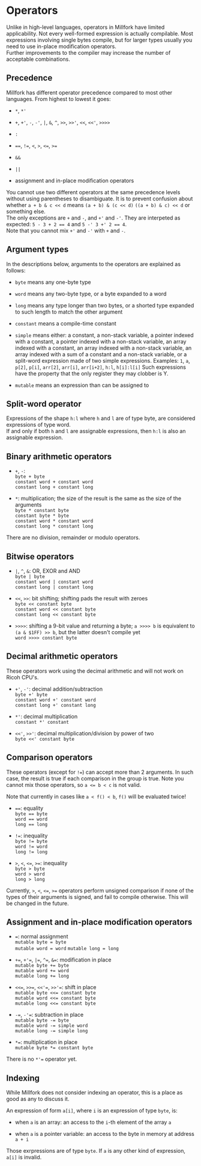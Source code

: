 # Operators

Unlike in high-level languages, operators in Millfork have limited applicability. 
Not every well-formed expression is actually compilable. 
Most expressions involving single bytes compile, 
but for larger types usually you need to use in-place modification operators.  
Further improvements to the compiler may increase the number of acceptable combinations. 

## Precedence

Millfork has different operator precedence compared to most other languages. From highest to lowest it goes:

* `*`, `*'`

* `+`, `+'`, `-`, `-'`, `|`, `&`, `^`, `>>`, `>>'`, `<<`, `<<'`, `>>>>`

* `:`

* `==`, `!=`, `<`, `>`, `<=`, `>=`

* `&&`

* `||`

* assignment and in-place modification operators

You cannot use two different operators at the same precedence levels without using parentheses to disambiguate. 
It is to prevent confusion about whether `a + b & c << d` means `(a + b) & (c << d)` `((a + b) & c) << d` or something else.   
The only exceptions are `+` and `-`, and `+'` and `-'`. 
They are interpeted as expected: `5 - 3 + 2 == 4` and `5 -' 3 +' 2 == 4`.  
Note that you cannot mix `+'` and `-'` with `+` and `-`. 

## Argument types

In the descriptions below, arguments to the operators are explained as follows:

* `byte` means any one-byte type

* `word` means any two-byte type, or a byte expanded to a word

* `long` means any type longer than two bytes, or a shorted type expanded to such length to match the other argument

* `constant` means a compile-time constant

* `simple` means either: a constant, a non-stack variable,
a pointer indexed with a constant, a pointer indexed with a non-stack variable, 
an array indexed with a constant, an array indexed with a non-stack variable, 
an array indexed with a sum of a constant and a non-stack variable, 
or a split-word expression made of two simple expressions. 
Examples: `1`, `a`, `p[2]`, `p[i]`, `arr[2]`, `arr[i]`, `arr[i+2]`, `h:l`, `h[i]:l[i]`
Such expressions have the property that the only register they may clobber is Y.

* `mutable` means an expression than can be assigned to

## Split-word operator

Expressions of the shape `h:l` where `h` and `l` are of type byte, are considered expressions of type word.  
If and only if both `h` and `l` are assignable expressions, then `h:l` is also an assignable expression.

## Binary arithmetic operators

* `+`, `-`:  
`byte + byte`  
`constant word + constant word`  
`constant long + constant long`

* `*`: multiplication; the size of the result is the same as the size of the arguments  
`byte * constant byte`  
`constant byte * byte`  
`constant word * constant word`  
`constant long * constant long`

There are no division, remainder or modulo operators.

## Bitwise operators

* `|`, `^`, `&`: OR, EXOR and AND  
`byte | byte`  
`constant word | constant word`  
`constant long | constant long`

* `<<`, `>>`: bit shifting; shifting pads the result with zeroes  
`byte << constant byte`  
`constant word << constant byte`  
`constant long << constant byte`

* `>>>>`: shifting a 9-bit value and returning a byte; `a >>>> b` is equivalent to `(a & $1FF) >> b`, but the latter doesn't compile yet  
`word >>>> constant byte`  

## Decimal arithmetic operators

These operators work using the decimal arithmetic and will not work on Ricoh CPU's.

* `+'`, `-'`: decimal addition/subtraction  
`byte +' byte`  
`constant word +' constant word`  
`constant long +' constant long`

* `*'`: decimal multiplication  
`constant *' constant`

* `<<'`, `>>'`: decimal multiplication/division by power of two  
`byte <<' constant byte`

## Comparison operators

These operators (except for `!=`) can accept more than 2 arguments. 
In such case, the result is true if each comparison in the group is true.
Note you cannot mix those operators, so `a <= b < c` is not valid.

Note that currently in cases like `a < f() < b`, `f()` will be evaluated twice!

* `==`: equality  
`byte == byte`  
`word == word`  
`long == long`  

* `!=`: inequality  
`byte != byte`  
`word != word`  
`long != long`

* `>`, `<`, `<=`, `>=`: inequality  
`byte > byte`  
`word > word`  
`long > long`  

Currently, `>`, `<`, `<=`, `>=` operators perform unsigned comparison 
if none of the types of their arguments is signed,
and fail to compile otherwise. This will be changed in the future.  

## Assignment and in-place modification operators

* `=`: normal assignment    
`mutable byte = byte`  
`mutable word = word`
`mutable long = long`

* `+=`, `+'=`, `|=`, `^=`, `&=`: modification in place  
`mutable byte += byte`  
`mutable word += word`  
`mutable long += long`

* `<<=`, `>>=`, `<<'=`, `>>'=`: shift in place  
`mutable byte <<= constant byte`  
`mutable word <<= constant byte`  
`mutable long <<= constant byte`

* `-=`, `-'=`: subtraction in place  
`mutable byte -= byte`  
`mutable word -= simple word`  
`mutable long -= simple long`

* `*=`: multiplication in place  
`mutable byte *= constant byte`

There is no `*'=` operator yet.

## Indexing

While Millfork does not consider indexing an operator, this is a place as good as any to discuss it.

An expression of form `a[i]`, where `i` is an expression of type `byte`, is:

* when `a` is an array: an access to the `i`-th element of the array `a`

* when `a` is a pointer variable: an access to the byte in memory at address `a + i`

Those exrpressions are of type `byte`. If `a` is any other kind of expression, `a[i]` is invalid.


